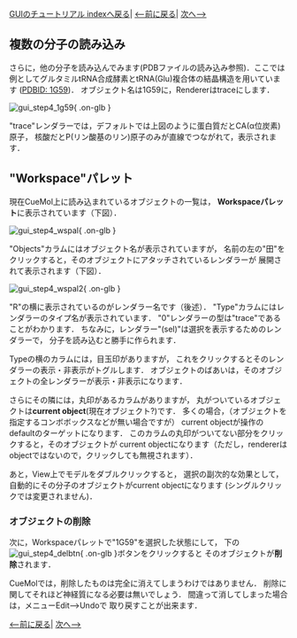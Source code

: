[GUIのチュートリアル indexへ戻る](../../../Documents/GUIのチュートリアル/)|
[&lt;--前に戻る](../../../Documents/GUIのチュートリアル/Step3)|
[次へ--&gt;](../../../Documents/GUIのチュートリアル/Step5)



## 複数の分子の読み込み

さらに，他の分子を読み込んでみます(PDBファイルの読み込み参照)．ここでは例としてグルタミルtRNA合成酵素とtRNA(Glu)複合体の結晶構造を用いています
([PDBID: 1G59](http://pdbbeta.rcsb.org/pdb/explore.do?structureId=1g59))．
オブジェクト名は1G59に，Rendererはtraceにします．

![gui_step4_1g59](../../../assets/images/Documents/GUIのチュートリアル/Step4/gui_step4_1g59.png){ .on-glb }

"trace"レンダラーでは，デフォルトでは上図のように蛋白質だとCA(α位炭素)原子，
核酸だとP(リン酸基のリン)原子のみが直線でつながれて，表示されます．

## "Workspace"パレット
現在CueMol上に読み込まれているオブジェクトの一覧は，
**Workspaceパレット**に表示されています（下図）．

![gui_step4_wspal](../../../assets/images/Documents/GUIのチュートリアル/Step4/gui_step4_wspal.png){ .on-glb }

"Objects"カラムにはオブジェクト名が表示されていますが，
名前の左の"田"をクリックすると，そのオブジェクトにアタッチされているレンダラーが
展開されて表示されます（下図）．

![gui_step4_wspal2](../../../assets/images/Documents/GUIのチュートリアル/Step4/gui_step4_wspal2.png){ .on-glb }

"R"の横に表示されているのがレンダラー名です（後述）．
"Type"カラムにはレンダラーのタイプ名が表示されています．
"0"レンダラーの型は"trace"であることがわかります．
ちなみに，レンダラー"(sel)"は選択を表示するためのレンダラーで，
分子を読み込むと勝手に作られます．

Typeの横のカラムには，目玉印がありますが，
これをクリックするとそのレンダラーの表示・非表示がトグルします．
オブジェクトのばあいは，そのオブジェクトの全レンダラーが表示・非表示になります．

さらにその隣には，丸印があるカラムがありますが，
丸がついているオブジェクトは**current object**(現在オブジェクト?)です．
多くの場合，（オブジェクトを指定するコンボボックスなどが無い場合ですが）
current objectが操作のdefaultのターゲットになります．
このカラムの丸印がついてない部分をクリックすると，そのオブジェクトが
current objectになります（ただし，rendererはobjectではないので，クリックしても無視されます）．

あと，View上でモデルをダブルクリックすると，
選択の副次的な効果として，
自動的にその分子のオブジェクトがcurrent objectになります
(シングルクリックでは変更されません)．

### オブジェクトの削除

次に，Workspaceパレットで"1G59"を選択した状態にして，
下の![gui_step4_delbtn](../../../assets/images/Documents/GUIのチュートリアル/Step4/gui_step4_delbtn.png){ .on-glb }ボタンをクリックすると
そのオブジェクトが**削除**されます．

CueMolでは，削除したものは完全に消えてしまうわけではありません．
削除に関してそれほど神経質になる必要は無いでしょう．
間違って消してしまった場合は，メニューEdit--&gt;Undoで
取り戻すことが出来ます．

[&lt;--前に戻る](../../../Documents/GUIのチュートリアル/Step3)|
[次へ--&gt;](../../../Documents/GUIのチュートリアル/Step5)